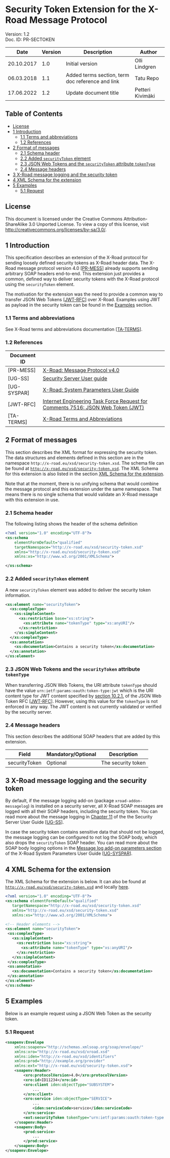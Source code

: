# Security Token Extension for the X-Road Message Protocol

Version: 1.2  
Doc. ID: PR-SECTOKEN

| Date       | Version | Description                                      | Author           |
|------------|---------|--------------------------------------------------|------------------|
| 20.10.2017 | 1.0     | Initial version                                  | Olli Lindgren    |
| 06.03.2018 | 1.1     | Added terms section, term doc reference and link | Tatu Repo        | 
| 17.06.2022 | 1.2     | Update document title                            | Petteri Kivimäki | 

## Table of Contents

<!-- toc -->

- [License](#license)
- [1 Introduction](#1-introduction)
  * [1.1 Terms and abbreviations](#11-terms-and-abbreviations)
  * [1.2 References](#12-references)
- [2 Format of messages](#2-format-of-messages)
  * [2.1 Schema header](#21-schema-header)
  * [2.2 Added `securityToken` element](#22-added-securitytoken-element)
  * [2.3 JSON Web Tokens and the `securityToken` attribute `tokenType`](#23-json-web-tokens-and-the-securitytoken-attribute-tokentype)
  * [2.4 Message headers](#24-message-headers)
- [3 X-Road message logging and the security token](#3-x-road-message-logging-and-the-security-token)
- [4 XML Schema for the extension](#4-xml-schema-for-the-extension)
- [5 Examples](#5-examples)
  * [5.1 Request](#51-request)

<!-- tocstop -->

## License

This document is licensed under the Creative Commons Attribution-ShareAlike 3.0 Unported License. To view a copy of this license, visit http://creativecommons.org/licenses/by-sa/3.0/.


## 1 Introduction

This specification describes an extension of the X-Road protocol for sending loosely defined security tokens as X-Road header data.
The X-Road message protocol version 4.0 \[[PR-MESS](#Ref_PR-MESS)\] already supports sending arbitrary SOAP headers end-to-end. This
extension just provides a common, defined way to deliver security tokens with the X-Road protocol using the `securityToken` element. 

The motivation for the extension was the need to provide a common way to transfer JSON Web Tokens \[[JWT-RFC](#Ref_JWT-RFC)\] over X-Road.
Examples using JWT as payload in the security token can be found in the [Examples](#examples) section. 

### 1.1 Terms and abbreviations

See X-Road terms and abbreviations documentation \[[TA-TERMS](#Ref_TERMS)\].

### 1.2 References

| Document ID||
| ------------- |-------------|
| <a name="Ref_PR-MESS"></a>\[PR-MESS\] | [X-Road: Message Protocol v4.0](../pr-mess_x-road_message_protocol.md)      |
| <a name="Ref_UG-SS"></a>\[UG-SS\] | [Security Server User guide](../../Manuals/ug-ss_x-road_6_security_server_user_guide.md)      |
| <a name="Ref_UG-SYSPAR"></a>\[UG-SYSPAR\] | [X-Road: System Parameters User Guide](../../Manuals/ug-syspar_x-road_v6_system_parameters.md)      |
| <a name="Ref_JWT-RFC"></a>\[JWT-RFC\] | [Internet Engineering Task Force Request for Comments 7516:  JSON Web Token (JWT)](https://tools.ietf.org/html/rfc7519)      |
| <a id="Ref_TERMS" class="anchor"></a>\[TA-TERMS\] | [X-Road Terms and Abbreviations](../../terms_x-road_docs.md)

## 2 Format of messages

This section describes the XML format for expressing the security token. The data
structures and elements defined in this section are in the namespace `http://x-road.eu/xsd/security-token.xsd`. The
schema file can be found at [`http://x-road.eu/xsd/security-token.xsd`](http://x-road.eu/xsd/security-token.xsd).
The XML Schema for this extension is also listed in the section [XML Schema for the extension](#xml-schema-for-the-extension).

Note that at the moment, there is no unifying schema that would combine the message protocol and this extension under
the same namespace. That means there is no single schema that would validate an X-Road message with this extension in use.


### 2.1 Schema header

The following listing shows the header of the schema definition

```xml
<?xml version="1.0" encoding="UTF-8"?>
<xs:schema
    elementFormDefault="qualified"
    targetNamespace="http://x-road.eu/xsd/security-token.xsd"
    xmlns="http://x-road.eu/xsd/security-token.xsd"
    xmlns:xs="http://www.w3.org/2001/XMLSchema">

</xs:schema>

```

### 2.2 Added `securityToken` element
A new `securityToken` element was added to deliver the security token information.

```xml
<xs:element name="securityToken">
  <xs:complexType>
    <xs:simpleContent>
      <xs:restriction base="xs:string">
        <xs:attribute name="tokenType" type="xs:anyURI"/>
      </xs:restriction>
    </xs:simpleContent>
  </xs:complexType>
  <xs:annotation>
    <xs:documentation>Contains a security token</xs:documentation>
  </xs:annotation>
</xs:element>

```

### 2.3 JSON Web Tokens and the `securityToken` attribute `tokenType`
When transferring JSON Web Tokens, the URI attribute `tokenType` should have the value `urn:ietf:params:oauth:token-type:jwt`
which is the URI content type for JWT content specified by [section 10.2.1.](https://tools.ietf.org/html/rfc7519#section-10.2.1)
of the JSON Web Token RFC \[[JWT-RFC](#Ref_JWT-RFC)\]. However, using this value for the `tokenType` is not enforced in any way. The JWT content is not
currently validated or verified by the security server.



### 2.4 Message headers
 This section describes the additional SOAP headers that are added by this extension.

|Field | Mandatory/Optional | Description |
|-------------|-------------|-------------|
| securityToken | Optional | The security token |


## 3 X-Road message logging and the security token
By default, if the message logging add-on (package `xroad-addon-messagelog`) is installed on a security server, all X-Road SOAP messages are logged
with all their SOAP headers, including the security token. You can read more about the message logging in [Chapter 11](../../Manuals/ug-ss_x-road_6_security_server_user_guide.md#11-message-log)
of the  the Security Server User Guide \[[UG-SS](#Ref_UG-SS)\].

In case the security token contains sensitive data that should not be logged, the message logging can be configured to not log the SOAP body, which also drops the `securityToken` SOAP header. You can
read more about the SOAP body logging options in the [Message log add-on parameters section](../../Manuals/ug-syspar_x-road_v6_system_parameters.md#message-log-add-on-parameters-message-log) of the X-Road System Parameters User
Guide \[[UG-SYSPAR](#Ref_UG-SYSPAR)\].

## 4 XML Schema for the extension
The XML Schema for the extension is below. It can also be found at [`http://x-road.eu/xsd/security-token.xsd`](http://x-road.eu/xsd/security-token.xsd) and locally [here](./security-token.xsd).
 ```xml
<?xml version="1.0" encoding="UTF-8"?>
<xs:schema elementFormDefault="qualified"
    targetNamespace="http://x-road.eu/xsd/security-token.xsd"
    xmlns="http://x-road.eu/xsd/security-token.xsd"
    xmlns:xs="http://www.w3.org/2001/XMLSchema">

<!-- Header elements -->
<xs:element name="securityToken">
  <xs:complexType>
    <xs:simpleContent>
      <xs:restriction base="xs:string">
        <xs:attribute name="tokenType" type="xs:anyURI"/>
      </xs:restriction>
    </xs:simpleContent>
  </xs:complexType>
  <xs:annotation>
    <xs:documentation>Contains a security token</xs:documentation>
  </xs:annotation>
</xs:element>
</xs:schema>

```

## 5 Examples
Below is an example request using a JSON Web Token as the security token.

### 5.1 Request
```xml
<soapenv:Envelope
    xmlns:soapenv="http://schemas.xmlsoap.org/soap/envelope/"
    xmlns:xro="http://x-road.eu/xsd/xroad.xsd"
    xmlns:iden="http://x-road.eu/xsd/identifiers"
    xmlns:prod="http://example.org/provider"
    xmlns:ext="http://x-road.eu/xsd/security-token.xsd">
    <soapenv:Header>
        <xro:protocolVersion>4.0</xro:protocolVersion>
        <xro:id>ID11234</xro:id>
        <xro:client iden:objectType="SUBSYSTEM">
            ...
        </xro:client>
        <xro:service iden:objectType="SERVICE">
            ...
            <iden:serviceCode>service</iden:serviceCode>
        </xro:service>
        <ext:securityToken tokenType="urn:ietf:params:oauth:token-type:jwt">eyJhbGciOiJIUzI1NiJ9.eyJuYW1lIjoiVGVzdCJ9.negHPJEwkKcNcgVC6dNtzPZk_48Kig6IzxnabL9jKsw</ext:securityToken>
    </soapenv:Header>
    <soapenv:Body>
        <prod:service>
            ...
        </prod:service>
    </soapenv:Body>
</soapenv:Envelope>
```
